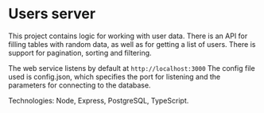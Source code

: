 # Users server

This project contains logic for working with user data.
There is an API for filling tables with random data, as well as for getting a list of users.
There is support for pagination, sorting and filtering.

The web service listens by default at `http://localhost:3000`
The config file used is config.json, which specifies the port for listening and the parameters for connecting to the database.

Technologies: Node, Express, PostgreSQL, TypeScript.
